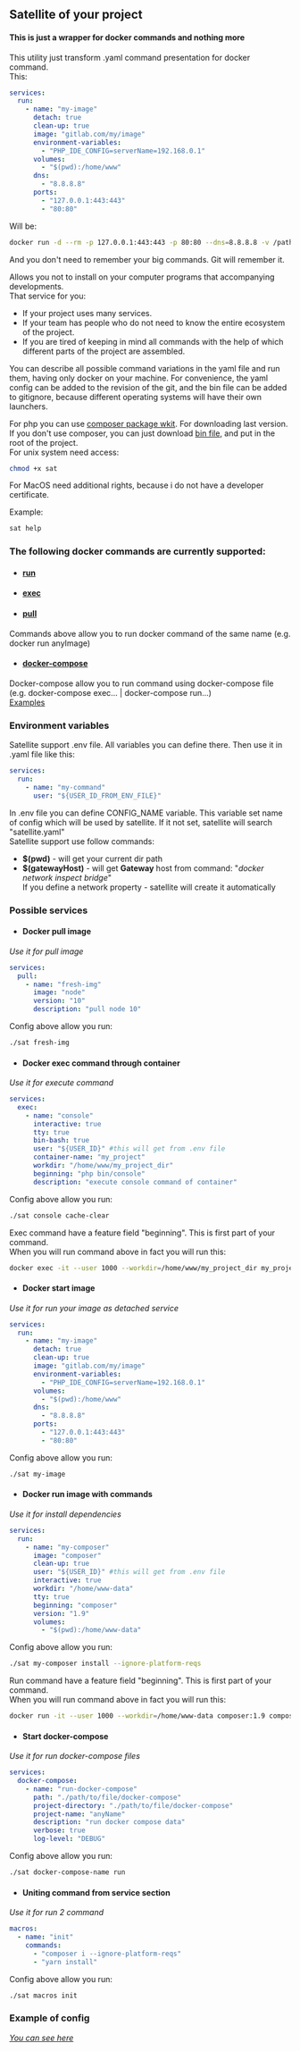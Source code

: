 ## Satellite of your project

#### This is just a wrapper for docker commands and nothing more
This utility just transform .yaml command presentation for docker command.  
This:
```yaml
services:
  run:
    - name: "my-image"
      detach: true
      clean-up: true
      image: "gitlab.com/my/image"
      environment-variables:
        - "PHP_IDE_CONFIG=serverName=192.168.0.1"
      volumes:
        - "$(pwd):/home/www"
      dns:
        - "8.8.8.8"
      ports:
        - "127.0.0.1:443:443"
        - "80:80"
```
Will be:
```bash
docker run -d --rm -p 127.0.0.1:443:443 -p 80:80 --dns=8.8.8.8 -v /path/to/current/dir:/home/www --name my-image gitlab.com/my/image
```
And you don't need to remember your big commands. Git will remember it.

Allows you not to install on your computer programs that
accompanying developments.  
That service for you:  
* If your project uses many services.   
* If your team has people who do not need to know the entire ecosystem of the project.  
* If you are tired of keeping in mind all commands with the help of which different parts of the project are assembled.  

You can describe all possible command variations in the yaml file and run them, having only docker on your machine. For convenience, the yaml config can be added to the revision of the git, and the bin file can be added to gitignore, because different operating systems will have their own launchers.  

For php you can use [composer package wkit](https://github.com/Mamau/satellite-cli). For downloading last version.   
If you don't use composer, you can just download [bin file](https://github.com/Mamau/satellite/releases), and put in the root of the project.  
For unix system need access:
```bash
chmod +x sat
```
For MacOS need additional rights, because i do not have a developer certificate.

Example:
```bash
sat help
``` 
### The following docker commands are currently supported:
* #### [run](https://docs.docker.com/engine/reference/commandline/run/)
* #### [exec](https://docs.docker.com/engine/reference/commandline/exec/)
* #### [pull](https://docs.docker.com/engine/reference/commandline/pull/)
Commands above allow you to run docker command of the same name (e.g. docker run anyImage) 
* #### [docker-compose](https://docs.docker.com/compose/reference/)
Docker-compose allow you to run command using docker-compose file (e.g. docker-compose exec... | docker-compose run...)  
[Examples](https://github.com/Mamau/satellite/tree/master/example)

### Environment variables
Satellite support .env file. All variables you can define there.
Then use it in .yaml file like this:
```yaml
services:
  run:
    - name: "my-command"
      user: "${USER_ID_FROM_ENV_FILE}"     
```
In .env file you can define CONFIG_NAME variable.
This variable set name of config which will be used by satellite.
If it not set, satellite will search "satellite.yaml"  
Satellite support use follow commands:  
* **$(pwd)** - will get your current dir path  
* **$(gatewayHost)** - will get **Gateway** host from command: "_docker network inspect bridge_"  
If you define a network property - satellite will create it automatically
### Possible services
* #### Docker pull image
*Use it for pull image*
```yaml
services:
  pull:
    - name: "fresh-img"
      image: "node"
      version: "10"
      description: "pull node 10"
```
Config above allow you run:
```bash
./sat fresh-img
```

* #### Docker exec command through container
*Use it for execute command*
```yaml
services:
  exec:
    - name: "console"
      interactive: true
      tty: true
      bin-bash: true
      user: "${USER_ID}" #this will get from .env file
      container-name: "my_project"
      workdir: "/home/www/my_project_dir"
      beginning: "php bin/console"
      description: "execute console command of container"
```
Config above allow you run:
```bash
./sat console cache-clear
```
Exec command have a feature field "beginning". This is first part of your command.  
When you will run command above in fact you will run this:
```bash
docker exec -it --user 1000 --workdir=/home/www/my_project_dir my_project php bin/console cache-clear
```

* #### Docker start image
*Use it for run your image as detached service*
```yaml
services:
  run:
    - name: "my-image"
      detach: true
      clean-up: true
      image: "gitlab.com/my/image"
      environment-variables:
        - "PHP_IDE_CONFIG=serverName=192.168.0.1"
      volumes:
        - "$(pwd):/home/www"
      dns:
        - "8.8.8.8"
      ports:
        - "127.0.0.1:443:443"
        - "80:80"
```
Config above allow you run:
```bash
./sat my-image
```

* #### Docker run image with commands 
*Use it for install dependencies*
```yaml
services:
  run:
    - name: "my-composer"
      image: "composer"
      clean-up: true
      user: "${USER_ID}" #this will get from .env file
      interactive: true
      workdir: "/home/www-data"
      tty: true
      beginning: "composer"
      version: "1.9"
      volumes:
        - "$(pwd):/home/www-data"
```
Config above allow you run:
```bash
./sat my-composer install --ignore-platform-reqs
```

Run command have a feature field "beginning". This is first part of your command.  
When you will run command above in fact you will run this:
```bash
docker run -it --user 1000 --workdir=/home/www-data composer:1.9 composer install --ignore-platform-reqs
```

* #### Start docker-compose
*Use it for run docker-compose files*
```yaml
services:
  docker-compose:
    - name: "run-docker-compose"
      path: "./path/to/file/docker-compose"
      project-directory: "./path/to/file/docker-compose"
      project-name: "anyName"
      description: "run docker compose data"
      verbose: true
      log-level: "DEBUG"
```
Config above allow you run:
```bash
./sat docker-compose-name run
```

* #### Uniting command from service section
*Use it for run 2 command*
```yaml
macros:
  - name: "init"
    commands:
      - "composer i --ignore-platform-reqs"
      - "yarn install"
```
Config above allow you run:
```bash
./sat macros init
```


### Example of config
*[You can see here](https://github.com/Mamau/satellite/tree/master/example)*  

